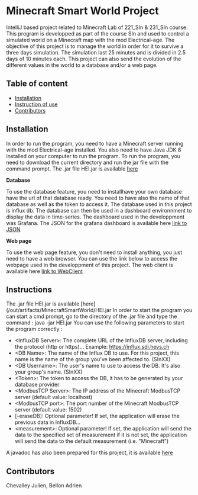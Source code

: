 # Minecraft Smart World Project

IntelliJ based project related to Minecraft Lab of 221_SIn & 231_SIn course.
This program is developped as part of the course SIn and used to control a simulated world on a Minecraft map with the mod Electrical-age.
The objective of this project is to manage the world in order for it to survive a three days simulation.
The simulation last 25 minutes and is divided in 2.5 days of 10 minutes each.
This project can also send the evolution of the different values in the world to a database and/or a web page.

## Table of content

- [Installation](#installation)
- [Instruction of use](#instructions)
- [Contributors](#contributors)

## Installation

In order to run the program, you need to have a Minecraft server running with the mod Electrical-age installed.
You also need to have Java JDK 8 installed on your computer to run the program.
To run the program, you need to download the current directory and run the jar file with the command prompt.
The .jar file HEI.jar is available [here](/out/artifacts/MinecraftSmartWorld) 

**Database**

To use the database feature, you need to installhave your own database have the url of that database ready. 
You need to have also the name of that database as well as the token to access it.
The database used in this project is influx db. 
The database can then be used in a dashboard environnment to display the data in time-series.
The dashboard used in the developpment was Grafana.
The JSON for the grafana dashboard is available here [link to JSON](/src/main/resources/Grafana_Display.json)
    
**Web page**

To use the web page feature, you don't need to install anything, you just need to have a web browser. You can use the link below to access 
the webpage used in the developpment of this project. The web client is available here [link to WebClient](/src/main/resources/WebClient)



## Instructions

The .jar file HEI.jar is available [here](/out/artifacts/MinecraftSmartWorld/HEI.jar 
In order to start the program you can start a cmd prompt, go to the directory of the .jar file and type the command : java -jar HEI.jar
You can use the following parameters to start the program correctly :

  - \<InfluxDB Server\>:  The complete URL of the InfluxDB server, including the protocol (http or https)...
                        Example: https://influx.sdi.hevs.ch
  - \<DB Name\>:          The name of the Influx DB to use. For this project, this name is the name of the group you've been affected to. (SInXX)
  - \<DB Username\>:      The user's name to use to access the DB. It's also your group's name. (SInXX)
  - \<Token\>:            The token to access the DB, it has to be generated by your database provider
  - \<ModbusTCP Server\>: The IP address of the Minecraft ModbusTCP server (default value: localhost)
  - \<ModbusTCP port\>:   The port number of the Minecraft ModbusTCP server (default value: 1502)
  - \[\-eraseDB\]:         Optional parameter! If set, the application will erase the previous data in InfluxDB...
  - \<measurement\>:      Optional parameter! If set, the application will send the data to the specified set of measurement
                        if it is not set, the application will send the data to the default measurement (i.e. \"Minecraft\")

A javadoc has also been prepared for this project, it is available [here](/javadoc/index.html)



## Contributors
 
Chevalley Julien, Bellon Adrien
